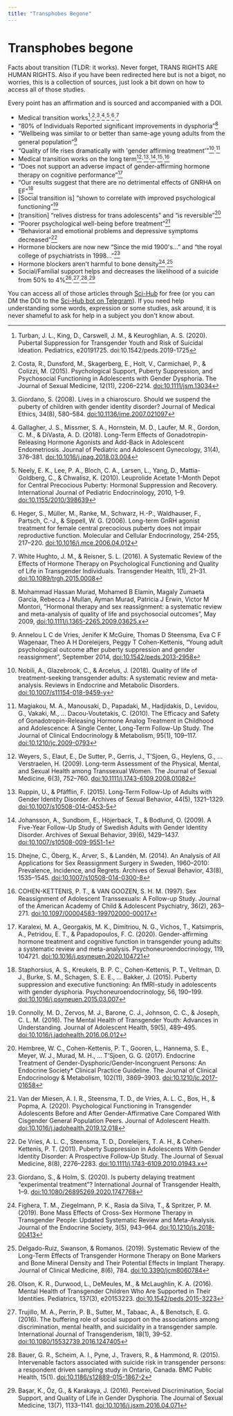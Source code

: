 ```yaml
---
title: "Transphobes Begone"
---
```


# Transphobes begone

Facts about transition (TLDR: it works). Never forget, TRANS RIGHTS ARE HUMAN RIGHTS. Also if you have been redirected here but is not a bigot, no worries, this is a collection of sources, just look a bit down on how to access all of those studies.

Every point has an affirmation and is sourced and accompanied with a DOI.

 - Medical transition works[^1]·[^2]·[^3]·[^4]·[^5]·[^6]·[^7]
 - “80% of Individuals Reported significant improvements in dysphoria”[^8]
 - “Wellbeing was similar to or better than same-age young adults from the general population”[^9]
 - “Quality of life rises dramatically with 'gender affirming treatment'”[^10]·[^11]
 - Medical transition works on the long term[^12]·[^13]·[^14]·[^15]·[^16]
 - “Does not support an adverse impact of gender-affirming hormone therapy on cognitive performance”[^17]
 - “Our results suggest that there are no detrimental effects of GNRHA on EF”[^18]
 - [Social transition is] “shown to correlate with improved psychological functioning”[^19]
 - [transition] “relives distress for trans adolescents” and “is reversible”[^20]
 - “Poorer psychological well-being before treatment”[^21]
 - “Behavioral and emotional problems and depressive symptoms decreased”[^22]
 - Hormone blockers are now new “Since the mid 1900's…” and “the royal college of psychiatrists in 1998…”[^23]
 - Hormone blockers aren't harmful to bone density[^24]·[^25]
 - Social/Familial support helps and decreases the likelihood of a suicide from 50% to 4%[^26]·[^27]·[^28]·[^29]

You can access all of those articles through [Sci-Hub](https://sci-hub.se/) for free (or you can DM the DOI to the [Sci-Hub bot on Telegram](https://t.me/scihubot)). If you need help understanding some words, expression or some studies, ask around, it is never shameful to ask for help in a subject you don't know about.

[^1]: Turban, J. L., King, D., Carswell, J. M., & Keuroghlian, A. S. (2020). Pubertal Suppression for Transgender Youth and Risk of Suicidal Ideation. Pediatrics, e20191725. doi:10.1542/peds.2019-1725
[^2]: Costa, R., Dunsford, M., Skagerberg, E., Holt, V., Carmichael, P., & Colizzi, M. (2015). Psychological Support, Puberty Suppression, and Psychosocial Functioning in Adolescents with Gender Dysphoria. The Journal of Sexual Medicine, 12(11), 2206–2214. [doi:10.1111/jsm.13034](https://doi.org/10.1111/jsm.13034)
[^3]: Giordano, S. (2008). Lives in a chiaroscuro. Should we suspend the puberty of children with gender identity disorder? Journal of Medical Ethics, 34(8), 580–584. [doi:10.1136/jme.2007.021097](https://doi.org/10.1136/jme.2007.021097)
[^4]: Gallagher, J. S., Missmer, S. A., Hornstein, M. D., Laufer, M. R., Gordon, C. M., & DiVasta, A. D. (2018). Long-Term Effects of Gonadotropin-Releasing Hormone Agonists and Add-Back in Adolescent Endometriosis. Journal of Pediatric and Adolescent Gynecology, 31(4), 376–381. [doi:10.1016/j.jpag.2018.03.004](https://doi.org/10.1016/j.jpag.2018.03.004)
[^5]: Neely, E. K., Lee, P. A., Bloch, C. A., Larsen, L., Yang, D., Mattia-Goldberg, C., & Chwalisz, K. (2010). Leuprolide Acetate 1-Month Depot for Central Precocious Puberty: Hormonal Suppression and Recovery. International Journal of Pediatric Endocrinology, 2010, 1–9. [doi:10.1155/2010/398639](https://doi.org/10.1155/2010/398639)
[^6]: Heger, S., Müller, M., Ranke, M., Schwarz, H.-P., Waldhauser, F., Partsch, C.-J., & Sippell, W. G. (2006). Long-term GnRH agonist treatment for female central precocious puberty does not impair reproductive function. Molecular and Cellular Endocrinology, 254-255, 217–220. [doi:10.1016/j.mce.2006.04.012](https://doi.org/10.1016/j.mce.2006.04.012)
[^7]: White Hughto, J. M., & Reisner, S. L. (2016). A Systematic Review of the Effects of Hormone Therapy on Psychological Functioning and Quality of Life in Transgender Individuals. Transgender Health, 1(1), 21–31. [doi:10.1089/trgh.2015.0008](https://doi.org/10.1089/trgh.2015.0008)
[^8]: Mohammad Hassan Murad, Mohamed B Elamin, Magaly Zumaeta Garcia, Rebecca J Mullan, Ayman Murad, Patricia J Erwin, Victor M Montori, “Hormonal therapy and sex reassignment: a systematic review and meta-analysis of quality of life and psychosocial outcomes”, May 2009, [doi:10.1111/j.1365-2265.2009.03625.x](https://doi.org/10.1111/j.1365-2265.2009.03625.x)
[^9]: Annelou L C de Vries, Jenifer K McGuire, Thomas D Steensma, Eva C F Wagenaar, Theo A H Doreleijers, Peggy T Cohen-Kettenis, “Young adult psychological outcome after puberty suppression and gender reassignment”, September 2014, [doi:10.1542/peds.2013-2958](https://doi.org/10.1542/peds.2013-2958)
[^10]: Nobili, A., Glazebrook, C., & Arcelus, J. (2018). Quality of life of treatment-seeking transgender adults: A systematic review and meta-analysis. Reviews in Endocrine and Metabolic Disorders. [doi:10.1007/s11154-018-9459-y](https://doi.org/10.1007/s11154-018-9459-y)
[^11]: Magiakou, M. A., Manousaki, D., Papadaki, M., Hadjidakis, D., Levidou, G., Vakaki, M., … Dacou-Voutetakis, C. (2010). The Efficacy and Safety of Gonadotropin-Releasing Hormone Analog Treatment in Childhood and Adolescence: A Single Center, Long-Term Follow-Up Study. The Journal of Clinical Endocrinology & Metabolism, 95(1), 109–117. [doi:10.1210/jc.2009-0793](https://doi.org/10.1210/jc.2009-0793)
[^12]: Weyers, S., Elaut, E., De Sutter, P., Gerris, J., T’Sjoen, G., Heylens, G., … Verstraelen, H. (2009). Long-term Assessment of the Physical, Mental, and Sexual Health among Transsexual Women. The Journal of Sexual Medicine, 6(3), 752–760. [doi:10.1111/j.1743-6109.2008.01082](https://doi.org/10.1111/j.1743-6109.2008.01082)
[^13]: Ruppin, U., & Pfäfflin, F. (2015). Long-Term Follow-Up of Adults with Gender Identity Disorder. Archives of Sexual Behavior, 44(5), 1321–1329. [doi:10.1007/s10508-014-0453-5](https://doi.org/10.1007/s10508-014-0453-5)
[^14]: Johansson, A., Sundbom, E., Höjerback, T., & Bodlund, O. (2009). A Five-Year Follow-Up Study of Swedish Adults with Gender Identity Disorder. Archives of Sexual Behavior, 39(6), 1429–1437. [doi:10.1007/s10508-009-9551-1](https://doi.org/10.1007/s10508-009-9551-1)
[^15]: Dhejne, C., Öberg, K., Arver, S., & Landén, M. (2014). An Analysis of All Applications for Sex Reassignment Surgery in Sweden, 1960–2010: Prevalence, Incidence, and Regrets. Archives of Sexual Behavior, 43(8), 1535–1545. [doi:10.1007/s10508-014-0300-8](https://doi.org/10.1007/s10508-014-0300-8)
[^16]: COHEN-KETTENIS, P. T., & VAN GOOZEN, S. H. M. (1997). Sex Reassignment of Adolescent Transsexuals: A Follow-up Study. Journal of the American Academy of Child & Adolescent Psychiatry, 36(2), 263–271. [doi:10.1097/00004583-199702000-00017](https://doi.org/10.1097/00004583-199702000-00017)
[^17]: Karalexi, M. A., Georgakis, M. K., Dimitriou, N. G., Vichos, T., Katsimpris, A., Petridou, E. T., & Papadopoulos, F. C. (2020). Gender-affirming hormone treatment and cognitive function in transgender young adults: a systematic review and meta-analysis. Psychoneuroendocrinology, 119, 104721. [doi:10.1016/j.psyneuen.2020.104721](https://doi.org/10.1016/j.psyneuen.2020.104721)
[^18]: Staphorsius, A. S., Kreukels, B. P. C., Cohen-Kettenis, P. T., Veltman, D. J., Burke, S. M., Schagen, S. E. E., … Bakker, J. (2015). Puberty suppression and executive functioning: An fMRI-study in adolescents with gender dysphoria. Psychoneuroendocrinology, 56, 190–199. [doi:10.1016/j.psyneuen.2015.03.007](https://doi.org/10.1016/j.psyneuen.2015.03.007)
[^19]: Connolly, M. D., Zervos, M. J., Barone, C. J., Johnson, C. C., & Joseph, C. L. M. (2016). The Mental Health of Transgender Youth: Advances in Understanding. Journal of Adolescent Health, 59(5), 489–495. [doi:10.1016/j.jadohealth.2016.06.012](https://doi.org/10.1016/j.jadohealth.2016.06.012)
[^20]: Hembree, W. C., Cohen-Kettenis, P. T., Gooren, L., Hannema, S. E., Meyer, W. J., Murad, M. H., … T’Sjoen, G. G. (2017). Endocrine Treatment of Gender-Dysphoric/Gender-Incongruent Persons: An Endocrine Society* Clinical Practice Guideline. The Journal of Clinical Endocrinology & Metabolism, 102(11), 3869–3903. [doi:10.1210/jc.2017-01658](https://doi.org/10.1210/jc.2017-01658)
[^21]: Van der Miesen, A. I. R., Steensma, T. D., de Vries, A. L. C., Bos, H., & Popma, A. (2020). Psychological Functioning in Transgender Adolescents Before and After Gender-Affirmative Care Compared With Cisgender General Population Peers. Journal of Adolescent Health. [doi:10.1016/j.jadohealth.2019.12.018](https://doi.org/10.1016/j.jadohealth.2019.12.018)
[^22]: De Vries, A. L. C., Steensma, T. D., Doreleijers, T. A. H., & Cohen‐Kettenis, P. T. (2011). Puberty Suppression in Adolescents With Gender Identity Disorder: A Prospective Follow‐Up Study. The Journal of Sexual Medicine, 8(8), 2276–2283. [doi:10.1111/j.1743-6109.2010.01943.x](https://doi.org/10.1111/j.1743-6109.2010.01943.x)
[^23]: Giordano, S., & Holm, S. (2020). Is puberty delaying treatment “experimental treatment”? International Journal of Transgender Health, 1–9. [doi:10.1080/26895269.2020.1747768](https://doi.org/10.1080/26895269.2020.1747768)
[^24]: Fighera, T. M., Ziegelmann, P. K., Rasia da Silva, T., & Spritzer, P. M. (2019). Bone Mass Effects of Cross-Sex Hormone Therapy in Transgender People: Updated Systematic Review and Meta-Analysis. Journal of the Endocrine Society, 3(5), 943–964. [doi:10.1210/js.2018-00413](https://doi.org/10.1210/js.2018-00413)
[^25]: Delgado-Ruiz, Swanson, & Romanos. (2019). Systematic Review of the Long-Term Effects of Transgender Hormone Therapy on Bone Markers and Bone Mineral Density and Their Potential Effects in Implant Therapy. Journal of Clinical Medicine, 8(6), 784. [doi:10.3390/jcm8060784](https://doi.org/10.3390/jcm8060784)
[^26]: Olson, K. R., Durwood, L., DeMeules, M., & McLaughlin, K. A. (2016). Mental Health of Transgender Children Who Are Supported in Their Identities. Pediatrics, 137(3), e20153223. [doi:10.1542/peds.2015-3223](https://doi.org/10.1542/peds.2015-3223)
[^27]: Trujillo, M. A., Perrin, P. B., Sutter, M., Tabaac, A., & Benotsch, E. G. (2016). The buffering role of social support on the associations among discrimination, mental health, and suicidality in a transgender sample. International Journal of Transgenderism, 18(1), 39–52. [doi:10.1080/15532739.2016.1247405](https://doi.org/10.1080/15532739.2016.1247405)
[^28]: Bauer, G. R., Scheim, A. I., Pyne, J., Travers, R., & Hammond, R. (2015). Intervenable factors associated with suicide risk in transgender persons: a respondent driven sampling study in Ontario, Canada. BMC Public Health, 15(1). [doi:10.1186/s12889-015-1867-2](https://doi.org/10.1186/s12889-015-1867-2)
[^29]: Başar, K., Öz, G., & Karakaya, J. (2016). Perceived Discrimination, Social Support, and Quality of Life in Gender Dysphoria. The Journal of Sexual Medicine, 13(7), 1133–1141. [doi:10.1016/j.jsxm.2016.04.071](https://doi.org/10.1016/j.jsxm.2016.04.071)
